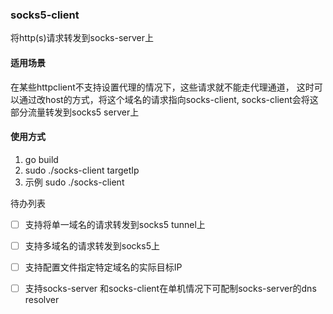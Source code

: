 ### socks5-client
将http(s)请求转发到socks-server上

#### 适用场景
在某些httpclient不支持设置代理的情况下，这些请求就不能走代理通道，
这时可以通过改host的方式，将这个域名的请求指向socks-client,
socks-client会将这部分流量转发到socks5 server上

#### 使用方式
1. go build 
2. sudo ./socks-client targetIp
3. 示例 sudo ./socks-client 

待办列表
- [ ] 支持将单一域名的请求转发到socks5 tunnel上
- [ ] 支持多域名的请求转发到socks5上
- [ ] 支持配置文件指定特定域名的实际目标IP
- [ ] 支持socks-server 和socks-client在单机情况下可配制socks-server的dns resolver 

